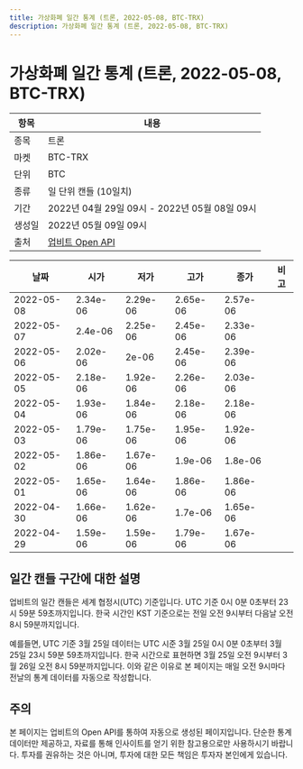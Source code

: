 ```yaml
---
title: 가상화폐 일간 통계 (트론, 2022-05-08, BTC-TRX)
description: 가상화폐 일간 통계 (트론, 2022-05-08, BTC-TRX)
---
```



가상화폐 일간 통계 (트론, 2022-05-08, BTC-TRX)
===

|항목|내용|
|--|--|
|종목|트론|
|마켓|BTC-TRX|
|단위|BTC|
|종류|일 단위 캔들 (10일치)|
|기간|2022년 04월 29일 09시 - 2022년 05월 08일 09시|
|생성일|2022년 05월 09일 09시|
|출처|[업비트 Open API](https://docs.upbit.com)|


|날짜|시가|저가|고가|종가|비고|
|--|--|--|--|--|--|
|2022-05-08|2.34e-06|2.29e-06|2.65e-06|2.57e-06|    |
|2022-05-07|2.4e-06|2.25e-06|2.45e-06|2.33e-06|    |
|2022-05-06|2.02e-06|2e-06|2.45e-06|2.39e-06|    |
|2022-05-05|2.18e-06|1.92e-06|2.26e-06|2.03e-06|    |
|2022-05-04|1.93e-06|1.84e-06|2.18e-06|2.18e-06|    |
|2022-05-03|1.79e-06|1.75e-06|1.95e-06|1.92e-06|    |
|2022-05-02|1.86e-06|1.67e-06|1.9e-06|1.8e-06|    |
|2022-05-01|1.65e-06|1.64e-06|1.86e-06|1.86e-06|    |
|2022-04-30|1.66e-06|1.62e-06|1.7e-06|1.65e-06|    |
|2022-04-29|1.59e-06|1.59e-06|1.79e-06|1.67e-06|    |


일간 캔들 구간에 대한 설명
---


업비트의 일간 캔들은 세계 협정시(UTC) 기준입니다. 
UTC 기준 0시 0분 0초부터 23시 59분 59초까지입니다. 
한국 시간인 KST 기준으로는 전일 오전 9시부터 다음날 오전 8시 59분까지입니다. 


예를들면, UTC 기준 3월 25일 데이터는 UTC 시준 3월 25일 0시 0분 0초부터 3월 25일 23시 59분 59초까지입니다. 
한국 시간으로 표현하면 3월 25일 오전 9시부터 3월 26일 오전 8시 59분까지입니다. 
이와 같은 이유로 본 페이지는 매일 오전 9시마다 전날의 통계 데이터를 자동으로 작성합니다. 


주의
---


본 페이지는 업비트의 Open API를 통하여 자동으로 생성된 페이지입니다. 
단순한 통계 데이터만 제공하고, 자료를 통해 인사이트를 얻기 위한 참고용으로만 사용하시기 바랍니다. 
투자를 권유하는 것은 아니며, 투자에 대한 모든 책임은 투자자 본인에게 있습니다. 
